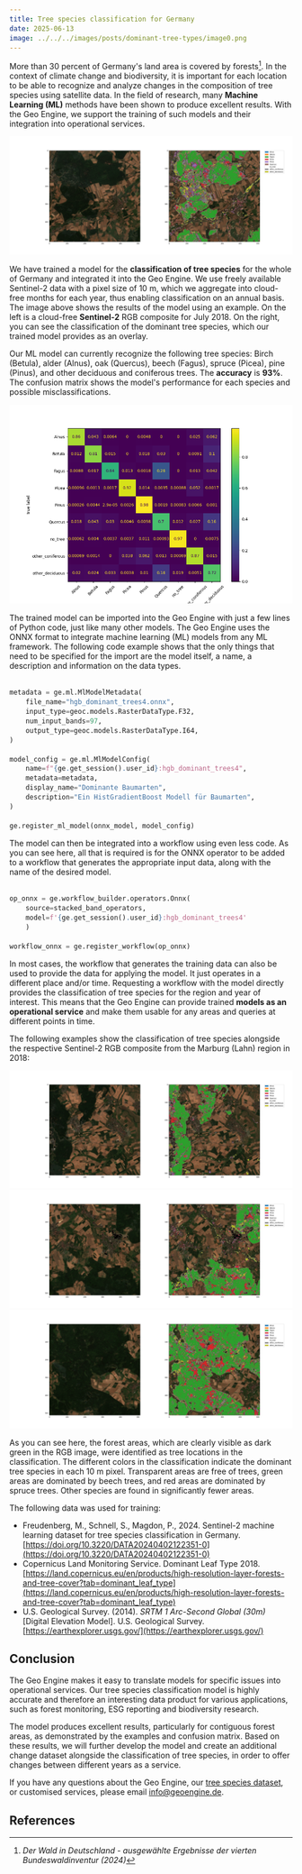 ```yaml
---
title: Tree species classification for Germany
date: 2025-06-13
image: ../../../images/posts/dominant-tree-types/image0.png
---
```


More than 30 percent of Germany's land area is covered by forests[^1].
In the context of climate change and biodiversity, it is important for each location to be able to recognize and analyze changes in the composition of tree species using satellite data.
In the field of research, many **Machine Learning (ML)** methods have been shown to produce excellent results.
With the Geo Engine, we support the training of such models and their integration into operational services.

![Marburg](../../../images/posts/dominant-tree-types/image1.png)

We have trained a model for the **classification of tree species** for the whole of Germany and integrated it into the Geo Engine.
We use freely available Sentinel-2 data with a pixel size of 10 m, which we aggregate into cloud-free months for each year, thus enabling classification on an annual basis.
The image above shows the results of the model using an example.
On the left is a cloud-free **Sentinel-2** RGB composite for July 2018.
On the right, you can see the classification of the dominant tree species, which our trained model provides as an overlay.

Our ML model can currently recognize the following tree species: Birch (Betula), alder (Alnus), oak (Quercus), beech (Fagus), spruce (Picea), pine (Pinus), and other deciduous and coniferous trees.
The **accuracy** is **93%**.
The confusion matrix shows the model's performance for each species and possible misclassifications.

![Confusion Matrix](../../../images/posts/dominant-tree-types/image2.png)

The trained model can be imported into the Geo Engine with just a few lines of Python code, just like many other models.
The Geo Engine uses the ONNX format to integrate machine learning (ML) models from any ML framework.
The following code example shows that the only things that need to be specified for the import are the model itself, a name, a description and information on the data types.

```python

metadata = ge.ml.MlModelMetadata(
    file_name="hgb_dominant_trees4.onnx",
    input_type=geoc.models.RasterDataType.F32,
    num_input_bands=97,
    output_type=geoc.models.RasterDataType.I64,
)

model_config = ge.ml.MlModelConfig(
    name=f"{ge.get_session().user_id}:hgb_dominant_trees4",
    metadata=metadata,
    display_name="Dominante Baumarten",
    description="Ein HistGradientBoost Modell für Baumarten",
)

ge.register_ml_model(onnx_model, model_config)

```

The model can then be integrated into a workflow using even less code.
As you can see here, all that is required is for the ONNX operator to be added to a workflow that generates the appropriate input data, along with the name of the desired model.

```python

op_onnx = ge.workflow_builder.operators.Onnx(
    source=stacked_band_operators,
    model=f'{ge.get_session().user_id}:hgb_dominant_trees4'
    )

workflow_onnx = ge.register_workflow(op_onnx)

```

In most cases, the workflow that generates the training data can also be used to provide the data for applying the model.
It just operates in a different place and/or time.
Requesting a workflow with the model directly provides the classification of tree species for the region and year of interest.
This means that the Geo Engine can provide trained **models as an operational service** and make them usable for any areas and queries at different points in time.

The following examples show the classification of tree species alongside the respective Sentinel-2 RGB composite from the Marburg (Lahn) region in 2018:

![Marburg](../../../images/posts/dominant-tree-types/image3.png)
![Marburg](../../../images/posts/dominant-tree-types/image4.png)
![Marburg](../../../images/posts/dominant-tree-types/image5.png)

As you can see here, the forest areas, which are clearly visible as dark green in the RGB image, were identified as tree locations in the classification.
The different colors in the classification indicate the dominant tree species in each 10 m pixel.
Transparent areas are free of trees, green areas are dominated by beech trees, and red areas are dominated by spruce trees.
Other species are found in significantly fewer areas.

The following data was used for training:

- Freudenberg, M., Schnell, S., Magdon, P., 2024\.
  Sentinel-2 machine learning dataset for tree species classification in Germany.
  [https://doi.org/10.3220/DATA20240402122351-0](https://doi.org/10.3220/DATA20240402122351-0)
- Copernicus Land Monitoring Service.
  Dominant Leaf Type 2018\.
  [https://land.copernicus.eu/en/products/high-resolution-layer-forests-and-tree-cover?tab=dominant_leaf_type](https://land.copernicus.eu/en/products/high-resolution-layer-forests-and-tree-cover?tab=dominant_leaf_type)
- U.S.
  Geological Survey.
  (2014).
  _SRTM 1 Arc-Second Global (30m)_ \[Digital Elevation Model\].
  U.S.
  Geological Survey.
  [https://earthexplorer.usgs.gov/](https://earthexplorer.usgs.gov/)

## Conclusion

The Geo Engine makes it easy to translate models for specific issues into operational services.
Our tree species classification model is highly accurate and therefore an interesting data product for various applications, such as forest monitoring, ESG reporting and biodiversity research.

The model produces excellent results, particularly for contiguous forest areas, as demonstrated by the examples and confusion matrix.
Based on these results, we will further develop the model and create an additional change dataset alongside the classification of tree species, in order to offer changes between different years as a service.

If you have any questions about the Geo Engine, our [tree species dataset](/en/data/dominant-tree-types), or customised services, please email <info@geoengine.de>.

## References

[^1]: _Der Wald in Deutschland \- ausgewählte Ergebnisse der vierten Bundeswaldinventur (2024)_
